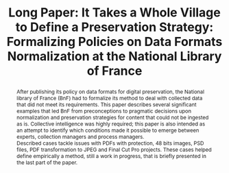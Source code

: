 ---
abstract: After publishing its policy on data formats for digital preservation, the
  National library of France (BnF) had to formalize its method to deal with collected
  data that did not meet its requirements.  This paper describes several significant
  examples that led BnF from preconceptions to pragmatic decisions upon normalization
  and preservation strategies for content that could not be ingested as is.  Collective
  intelligence was highly required; this paper is also intended as an attempt to identify
  which conditions made it possible to emerge between experts, collection managers
  and process managers.<br />Described cases tackle issues with PDFs with protection,
  48 bits images, PSD files, PDF transformation to JPEG and Final Cut Pro projects.  These
  cases helped define empirically a method, still a work in progress, that is briefly
  presented in the last part of the paper.<br />
creators:
- Caron, Bertrand
date: null
document_url: https://az659834.vo.msecnd.net/eventsairwesteuprod/production-inconference-public/c537cfbf3c3543c4b8ac094dddb2ce51
grand_parent: iPRES
institutions:
- Bibliothèque Nationale De France
keywords:
- normalization
- formats
- preservation strategy
- collaboration
landing_page_url: null
language: eng
layout: publication
license: CC-BY 4.0 International
notes_url: null
parent: iPRES 2022
publication_type: long paper
size: null
slides_url: null
source_name: iPRES
stream_url: null
title: 'Long Paper: It Takes a Whole Village to Define a Preservation Strategy: Formalizing
  Policies on Data Formats Normalization at the National Library of France'
year: 2022
---